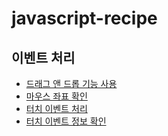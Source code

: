 # javascript-recipe

## 이벤트 처리
* [드래그 앤 드롭 기능 사용](https://thegicode.github.io/javascript-recipe//dragAndDrop.html)
* [마우스 좌표 확인](https://thegicode.github.io/javascript-recipe//mouse-location.html)
* [터치 이벤트 처리](https://thegicode.github.io/javascript-recipe/touch.html)
* [터치 이벤트 정보 확인](https://thegicode.github.io/javascript-recipe//touch-changed.html)
